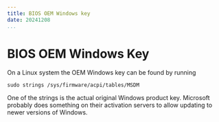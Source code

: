 ```yaml
---
title: BIOS OEM Windows key
date: 20241208
...
```


# BIOS OEM Windows Key

On a Linux system the OEM Windows key can be found by running

```shell
sudo strings /sys/firmware/acpi/tables/MSDM
```

One of the strings is the actual original Windows product key. Microsoft
probably does something on their activation servers to allow updating to newer
versions of Windows.
